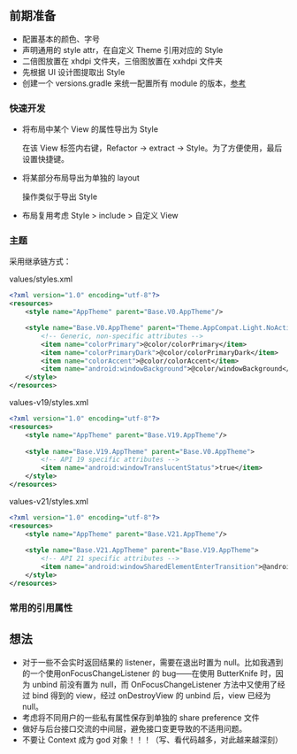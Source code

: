 ## 前期准备

+ 配置基本的颜色、字号
+ 声明通用的 style attr，在自定义 Theme 引用对应的 Style
+ 二倍图放置在 xhdpi 文件夹，三倍图放置在 xxhdpi 文件夹 
+ 先根据 UI 设计图提取出 Style
+ 创建一个 versions.gradle 来统一配置所有 module 的版本，[参考](https://github.com/googlesamples/android-architecture-components/blob/master/GithubBrowserSample/versions.gradle)




### 快速开发

+ 将布局中某个 View 的属性导出为 Style

  在该 View 标签内右键，Refactor -> extract -> Style。为了方便使用，最后设置快捷键。

+ 将某部分布局导出为单独的 layout

  操作类似于导出 Style

+ 布局复用考虑 Style > include > 自定义 View



### 主题

采用继承链方式：

values/styles.xml

```xml
<?xml version="1.0" encoding="utf-8"?>
<resources>
    <style name="AppTheme" parent="Base.V0.AppTheme"/>

    <style name="Base.V0.AppTheme" parent="Theme.AppCompat.Light.NoActionBar">
        <!-- Generic, non-specific attributes -->
        <item name="colorPrimary">@color/colorPrimary</item>
        <item name="colorPrimaryDark">@color/colorPrimaryDark</item>
        <item name="colorAccent">@color/colorAccent</item>
        <item name="android:windowBackground">@color/windowBackground</item>
    </style>
</resources>
```

values-v19/styles.xml

```xml
<?xml version="1.0" encoding="utf-8"?>
<resources>
    <style name="AppTheme" parent="Base.V19.AppTheme"/>
    
    <style name="Base.V19.AppTheme" parent="Base.V0.AppTheme">
        <!-- API 19 specific attributes -->
        <item name="android:windowTranslucentStatus">true</item>
    </style>
</resources>
```

values-v21/styles.xml

```xml
<?xml version="1.0" encoding="utf-8"?>
<resources>
    <style name="AppTheme" parent="Base.V21.AppTheme"/>
    
    <style name="Base.V21.AppTheme" parent="Base.V19.AppTheme">
        <!-- API 21 specific attributes -->
        <item name="android:windowSharedElementEnterTransition">@android:animator/fade_in</item>
    </style>
</resources>
```



### 常用的引用属性



## 想法

+ 对于一些不会实时返回结果的 listener，需要在退出时置为 null。比如我遇到的一个使用onFocusChangeListener 的 bug——在使用 ButterKnife 时，因为 unbind 前没有置为 null，而 OnFocusChangeListener 方法中又使用了经过 bind 得到的 view，经过 onDestroyView 的 unbind 后，view 已经为 null。
+ 考虑将不同用户的一些私有属性保存到单独的 share preference 文件
+ 做好与后台接口交流的中间层，避免接口变更导致的不适用问题。
+ 不要让 Context 成为 god 对象！！！（写、看代码越多，对此越来越深刻）

